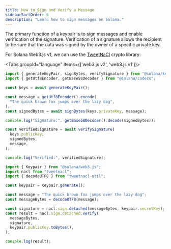 ```yaml
---
title: How to Sign and Verify a Message
sidebarSortOrder: 6
description: "Learn how to sign messages on Solana."
---
```


The primary function of a keypair is to sign messages and enable verification of
the signature. Verification of a signature allows the recipient to be sure that
the data was signed by the owner of a specific private key.

For Solana Web3.js v1, we can use the
[TweetNaCl](https://www.npmjs.com/package/tweetnacl) crypto library:

<Tabs groupId="language" items={['web3.js v2', 'web3.js v1']}>

<Tab value="web3.js v2">

```typescript
import { generateKeyPair, signBytes, verifySignature } from "@solana/keys";
import { getUtf8Encoder, getBase58Decoder } from "@solana/codecs";

const keys = await generateKeyPair();

const message = getUtf8Encoder().encode(
  "The quick brown fox jumps over the lazy dog",
);
const signedBytes = await signBytes(keys.privateKey, message);

console.log("Signature:", getBase58Decoder().decode(signedBytes));

const verifiedSignature = await verifySignature(
  keys.publicKey,
  signedBytes,
  message,
);

console.log("Verified:", verifiedSignature);
```

</Tab>
<Tab value="web3.js v1">

```typescript
import { Keypair } from "@solana/web3.js";
import nacl from "tweetnacl";
import { decodeUTF8 } from "tweetnacl-util";

const keypair = Keypair.generate();

const message = "The quick brown fox jumps over the lazy dog";
const messageBytes = decodeUTF8(message);

const signature = nacl.sign.detached(messageBytes, keypair.secretKey);
const result = nacl.sign.detached.verify(
  messageBytes,
  signature,
  keypair.publicKey.toBytes(),
);

console.log(result);
```

</Tab>
</Tabs>
